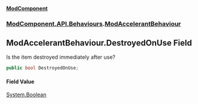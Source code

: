 #### [ModComponent](index.md 'index')
### [ModComponent.API.Behaviours](index.md#ModComponent.API.Behaviours 'ModComponent.API.Behaviours').[ModAccelerantBehaviour](ModAccelerantBehaviour.md 'ModComponent.API.Behaviours.ModAccelerantBehaviour')

## ModAccelerantBehaviour.DestroyedOnUse Field

Is the item destroyed immediately after use?

```csharp
public bool DestroyedOnUse;
```

#### Field Value
[System.Boolean](https://docs.microsoft.com/en-us/dotnet/api/System.Boolean 'System.Boolean')